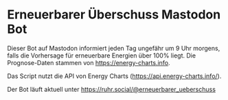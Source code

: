 # Erneuerbarer Überschuss Mastodon Bot

Dieser Bot auf Mastodon informiert jeden Tag ungefähr um 9 Uhr morgens, falls die Vorhersage für erneuerbare Energien über 100% liegt.
Die Prognose-Daten stammen von https://energy-charts.info.

Das Script nutzt die API von Energy Charts (https://api.energy-charts.info/).

Der Bot läuft aktuell unter https://ruhr.social/@erneuerbarer_ueberschuss

